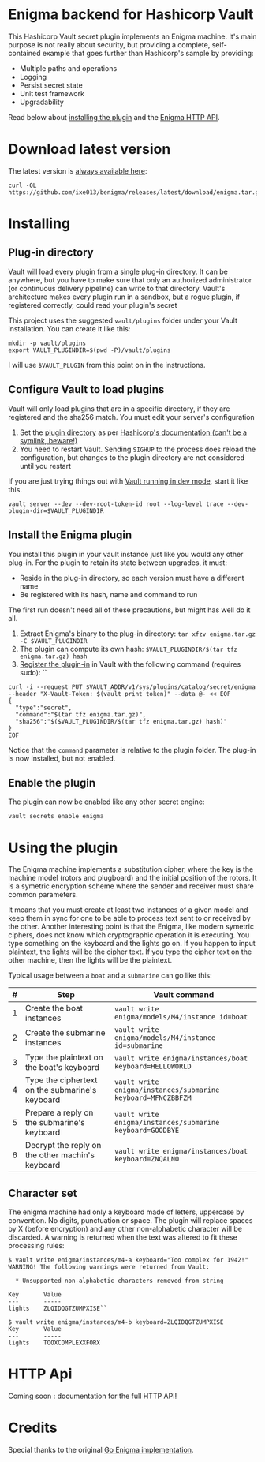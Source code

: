 # Enigma backend for Hashicorp Vault

This Hashicorp Vault secret plugin implements an Enigma machine. It's main purpose is not really about security, but providing a complete,
self-contained example that goes further than Hashicorp's sample by providing:

 - Multiple paths and operations
 - Logging
 - Persist secret state
 - Unit test framework
 - Upgradability

Read below about [installing the plugin](#download-latest-version) and the [Enigma HTTP API](#http-api).


# Download latest version

The latest version is [always available here](https://github.com/ixe013/benigma/releases/latest/download/enigma.tar.gz):

```
curl -OL https://github.com/ixe013/benigma/releases/latest/download/enigma.tar.gz
```

# Installing

## Plug-in directory

Vault will load every plugin from a single plug-in directory. It can be anywhere, but you have to make sure that only an authorized
administrator (or continuous delivery pipeline) can write to that directory. Vault's architecture makes every plugin run in a sandbox,
but a rogue plugin, if registered correctly, could read your plugin's secret

This project uses the suggested `vault/plugins` folder under your Vault installation. You can create it like this:

```
mkdir -p vault/plugins
export VAULT_PLUGINDIR=$(pwd -P)/vault/plugins
```

I will use `$VAULT_PLUGIN` from this point on in the instructions.


## Configure Vault to load plugins

Vault will only load plugins that are in a specific directory, if they are registered and the sha256 match. You must edit your
server's configuration

 1. Set the [plugin directory](https://www.vaultproject.io/docs/configuration#plugin_directory) as per [Hashicorp's documentation (can't be a symlink, beware!)](https://www.vaultproject.io/docs/internals/plugins#plugin-directory)
 1. You need to restart Vault. Sending `SIGHUP` to the process does reload the configuration, but changes to the plugin directory are not considered until you restart

If you are just trying things out with [Vault running in dev mode](https://www.vaultproject.io/docs/concepts/dev-server), start it like this.

```
vault server --dev --dev-root-token-id root --log-level trace --dev-plugin-dir=$VAULT_PLUGINDIR
```

## Install the Enigma plugin

You install this plugin in your vault instance just like you would any other plug-in. For the plugin to retain its state between
upgrades, it must:

 - Reside in the plug-in directory, so each version must have a different name 
 - Be registered with its hash, name and command to run

The first run doesn't need all of these precautions, but might has well do it all.

 1. Extract Enigma's binary to the plug-in directory: `tar xfzv enigma.tar.gz -C $VAULT_PLUGINDIR`
 1. The plugin can compute its own hash: `$VAULT_PLUGINDIR/$(tar tfz enigma.tar.gz) hash`
 1. [Register the plugin-in](https://www.vaultproject.io/api-docs/system/plugins-catalog#register-plugin) in Vault with the following command (requires sudo): ``

```
curl -i --request PUT $VAULT_ADDR/v1/sys/plugins/catalog/secret/enigma --header "X-Vault-Token: $(vault print token)" --data @- << EOF
{
  "type":"secret",
  "command":"$(tar tfz enigma.tar.gz)",
  "sha256":"$($VAULT_PLUGINDIR/$(tar tfz enigma.tar.gz) hash)"
}
EOF
```

Notice that the `command` parameter is relative to the plugin folder. The plug-in is now installed, but not enabled.


## Enable the plugin

The plugin can now be enabled like any other secret engine:

```
vault secrets enable enigma
```

# Using the plugin

The Enigma machine implements a substitution cipher, where the key is the machine model (rotors and plugboard) and the initial position
of the rotors. It is a symetric encryption scheme where the sender and receiver must share common parameters.

It means that you must create at least two instances of a given model and keep them in sync for one to be able to process text sent to
or received by the other. Another interesting point is that the Enigma, like modern symetric ciphers, does not know which cryptographic
operation it is executing. You type something on the keyboard and the lights go on. If you happen to input plaintext, the lights will be
the cipher text. If you type the cipher text on the other machine, then the lights will be the plaintext.

Typical usage between a `boat` and a `submarine` can go like this:

| # | Step | Vault command |
| - | ---- | ------------- |
| 1 | Create the boat instances   | `vault write enigma/models/M4/instance id=boat` |
| 2 | Create the submarine instances | `vault write enigma/models/M4/instance id=submarine` |
| 3 | Type the plaintext on the boat's keyboard | `vault write enigma/instances/boat keyboard=HELLOWORLD` |
| 4 | Type the ciphertext on the submarine's keyboard | `vault write enigma/instances/submarine keyboard=MFNCZBBFZM` |
| 5 | Prepare a reply on the submarine's keyboard | `vault write enigma/instances/submarine keyboard=GOODBYE` |
| 6 | Decrypt the reply on the other machin's keyboard | `vault write enigma/instances/boat keyboard=ZNQALNO` |

## Character set

The enigma machine had only a keyboard made of letters, uppercase by convention. No digits, punctuation or space. The plugin will replace
spaces by X (before encryption) and any other non-alphabetic character will be discarded. A warning is returned when the text was altered
to fit these processing rules:

```
$ vault write enigma/instances/m4-a keyboard="Too complex for 1942!"
WARNING! The following warnings were returned from Vault:

  * Unsupported non-alphabetic characters removed from string

Key       Value
---       -----
lights    ZLQIDQGTZUMPXISE``

$ vault write enigma/instances/m4-b keyboard=ZLQIDQGTZUMPXISE
Key       Value
---       -----
lights    TOOXCOMPLEXXFORX
```

# HTTP Api

Coming soon : documentation for the full HTTP API!


# Credits

Special thanks to the original [Go Enigma implementation](https://github.com/emedvedev/enigma).

